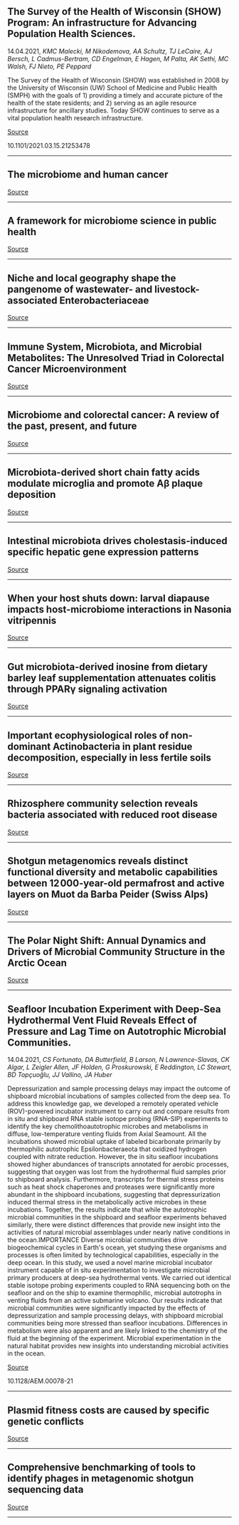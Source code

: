 ## The Survey of the Health of Wisconsin (SHOW) Program: An infrastructure for Advancing Population Health Sciences.
 14.04.2021, _KMC Malecki, M Nikodemova, AA Schultz, TJ LeCaire, AJ Bersch, L Cadmus-Bertram, CD Engelman, E Hagen, M Palta, AK Sethi, MC Walsh, FJ Nieto, PE Peppard_


The Survey of the Health of Wisconsin (SHOW) was established in 2008 by the University of Wisconsin (UW) School of Medicine and Public Health (SMPH) with the goals of 1) providing a timely and accurate picture of the health of the state residents; and 2) serving as an agile resource infrastructure for ancillary studies. Today SHOW continues to serve as a vital population health research infrastructure.

[Source](https://science.sciencemag.org/content/371/6536/eabc4552)

10.1101/2021.03.15.21253478

---

## The microbiome and human cancer

[Source](https://science.sciencemag.org/content/371/6536/eabc4552)

---

## A framework for microbiome science in public health

[Source](https://www.nature.com/articles/s41591-021-01258-0)

---

## Niche and local geography shape the pangenome of wastewater- and livestock-associated Enterobacteriaceae

[Source](https://advances.sciencemag.org/content/7/15/eabe3868)

---

## Immune System, Microbiota, and Microbial Metabolites: The Unresolved Triad in Colorectal Cancer Microenvironment

[Source](https://www.frontiersin.org/articles/10.3389/fimmu.2021.612826/full)

---

## Microbiome and colorectal cancer: A review of the past, present, and future

[Source](https://www.sciencedirect.com/science/article/abs/pii/S0960740421000499)

---

## Microbiota-derived short chain fatty acids modulate microglia and promote Aβ plaque deposition

[Source](https://elifesciences.org/articles/59826)

---

## Intestinal microbiota drives cholestasis-induced specific hepatic gene expression patterns

[Source](https://www.tandfonline.com/doi/full/10.1080/19490976.2021.1911534)

---

## When your host shuts down: larval diapause impacts host-microbiome interactions in Nasonia vitripennis

[Source](https://microbiomejournal.biomedcentral.com/articles/10.1186/s40168-021-01037-6)

---

## Gut microbiota-derived inosine from dietary barley leaf supplementation attenuates colitis through PPARγ signaling activation

[Source](https://microbiomejournal.biomedcentral.com/articles/10.1186/s40168-021-01028-7)

---

## Important ecophysiological roles of non-dominant Actinobacteria in plant residue decomposition, especially in less fertile soils

[Source](https://microbiomejournal.biomedcentral.com/articles/10.1186/s40168-021-01032-x)

---

## Rhizosphere community selection reveals bacteria associated with reduced root disease

[Source](https://microbiomejournal.biomedcentral.com/articles/10.1186/s40168-020-00997-5)

---

## Shotgun metagenomics reveals distinct functional diversity and metabolic capabilities between 12 000-year-old permafrost and active layers on Muot da Barba Peider (Swiss Alps)

[Source](https://www.microbiologyresearch.org/content/journal/mgen/10.1099/mgen.0.000558)

---

## The Polar Night Shift: Annual Dynamics and Drivers of Microbial Community Structure in the Arctic Ocean

[Source](https://www.biorxiv.org/content/10.1101/2021.04.08.436999v2.abstract)

---

## Seafloor Incubation Experiment with Deep-Sea Hydrothermal Vent Fluid Reveals Effect of Pressure and Lag Time on Autotrophic Microbial Communities.
 14.04.2021, _CS Fortunato, DA Butterfield, B Larson, N Lawrence-Slavas, CK Algar, L Zeigler Allen, JF Holden, G Proskurowski, E Reddington, LC Stewart, BD Topçuoğlu, JJ Vallino, JA Huber_


Depressurization and sample processing delays may impact the outcome of shipboard microbial incubations of samples collected from the deep sea. To address this knowledge gap, we developed a remotely operated vehicle (ROV)-powered incubator instrument to carry out and compare results from in situ and shipboard RNA stable isotope probing (RNA-SIP) experiments to identify the key chemolithoautotrophic microbes and metabolisms in diffuse, low-temperature venting fluids from Axial Seamount. All the incubations showed microbial uptake of labeled bicarbonate primarily by thermophilic autotrophic Epsilonbacteraeota that oxidized hydrogen coupled with nitrate reduction. However, the in situ seafloor incubations showed higher abundances of transcripts annotated for aerobic processes, suggesting that oxygen was lost from the hydrothermal fluid samples prior to shipboard analysis. Furthermore, transcripts for thermal stress proteins such as heat shock chaperones and proteases were significantly more abundant in the shipboard incubations, suggesting that depressurization induced thermal stress in the metabolically active microbes in these incubations. Together, the results indicate that while the autotrophic microbial communities in the shipboard and seafloor experiments behaved similarly, there were distinct differences that provide new insight into the activities of natural microbial assemblages under nearly native conditions in the ocean.IMPORTANCE Diverse microbial communities drive biogeochemical cycles in Earth's ocean, yet studying these organisms and processes is often limited by technological capabilities, especially in the deep ocean. In this study, we used a novel marine microbial incubator instrument capable of in situ experimentation to investigate microbial primary producers at deep-sea hydrothermal vents. We carried out identical stable isotope probing experiments coupled to RNA sequencing both on the seafloor and on the ship to examine thermophilic, microbial autotrophs in venting fluids from an active submarine volcano. Our results indicate that microbial communities were significantly impacted by the effects of depressurization and sample processing delays, with shipboard microbial communities being more stressed than seafloor incubations. Differences in metabolism were also apparent and are likely linked to the chemistry of the fluid at the beginning of the experiment. Microbial experimentation in the natural habitat provides new insights into understanding microbial activities in the ocean.

[Source](https://aem.asm.org/content/87/9/e00078-21)

10.1128/AEM.00078-21

---

## Plasmid fitness costs are caused by specific genetic conflicts

[Source](https://www.biorxiv.org/content/10.1101/2021.04.10.439128v2.abstract)

---

## Comprehensive benchmarking of tools to identify phages in metagenomic shotgun sequencing data

[Source](https://www.biorxiv.org/content/10.1101/2021.04.12.438782v1.abstract)

---

